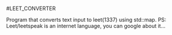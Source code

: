 #LEET_CONVERTER

Program that converts text input to leet(1337) using std::map.
PS: Leet/leetspeak is an internet language, you can google about it...
